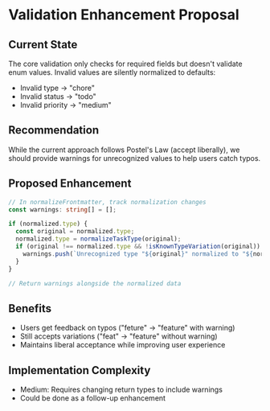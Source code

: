 # Validation Enhancement Proposal

## Current State
The core validation only checks for required fields but doesn't validate enum values. Invalid values are silently normalized to defaults:
- Invalid type → "chore"
- Invalid status → "todo"  
- Invalid priority → "medium"

## Recommendation
While the current approach follows Postel's Law (accept liberally), we should provide warnings for unrecognized values to help users catch typos.

## Proposed Enhancement
```typescript
// In normalizeFrontmatter, track normalization changes
const warnings: string[] = [];

if (normalized.type) {
  const original = normalized.type;
  normalized.type = normalizeTaskType(original);
  if (original !== normalized.type && !isKnownTypeVariation(original)) {
    warnings.push(`Unrecognized type "${original}" normalized to "${normalized.type}"`);
  }
}

// Return warnings alongside the normalized data
```

## Benefits
- Users get feedback on typos ("feture" → "feature" with warning)
- Still accepts variations ("feat" → "feature" without warning)
- Maintains liberal acceptance while improving user experience

## Implementation Complexity
- Medium: Requires changing return types to include warnings
- Could be done as a follow-up enhancement